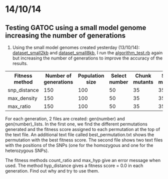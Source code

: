 
14/10/14
========================================================


Testing GATOC using a small model genome increasing the number of generations
-------

1. Using the small model genomes created yesterday (13/10/14): [dataset_small2kb](https://github.com/pilarcormo/fragmented_genome_with_snps/tree/master/arabidopsis_datasets/Pilar/dataset_small2kb) and [dataset_small8kb](https://github.com/pilarcormo/fragmented_genome_with_snps/tree/master/arabidopsis_datasets/Pilar/dataset_small8kb), I run the [algorithm_test.rb](https://github.com/pilarcormo/fragmented_genome_with_snps/blob/master/algorithm_test.rb) again but increasing the number of generations to improve the accuracy of the results. 

<table>

  <tr><th>Fitness method</th><th>Number of generations</th><th>Population size</th><th>Select number</th><th>Chunk mutants</th><th>Swap mutants</th><th>Save</th><th>Random</th><th>Divisions (1000s)</th></tr>
  
  
  <tr> <td>snp_distance</td> <td>150</td> <td>100</td> <td>50</td> <td>35</td> <td>35</td> <td>25</td> <td>5</td> <td>1</td> </tr>
    <tr> <td>max_density</td>  <td>150</td> <td>100</td> <td>50</td> <td>35</td> <td>35</td> <td>25</td> <td>5</td> <td>1</td> </tr>
    <tr> <td>max_ratio</td>  <td>150</td> <td>100</td> <td>50</td> <td>35</td> <td>35</td> <td>25</td> <td>5</td> <td>1</td> </tr>
  
</table>

For each generation, 2 files are created: gen(number) and gen(number)_lists. In the first one, we find the different permutations generated and the fitness score assigned to each permutation at the top of the text file. An additional text file called best_permutation.txt shows the permutation with the best fitness score. The second file shows two text files with the positions of the SNPs (one for the homozygous and one for the heterozygous SNPs).

The fitness methods count_ratio and max_hyp give an error message when used. The method hyp_distance gives a fitness score = 0.0 in each generation. Find out why and try to use them. 


 
